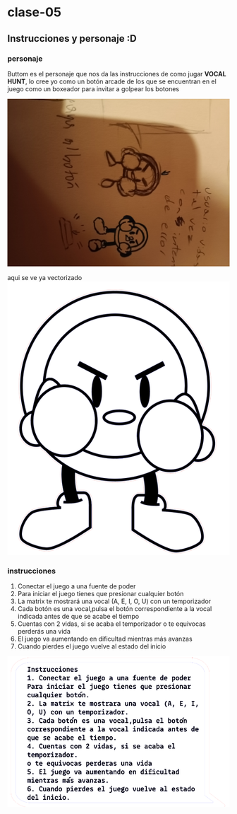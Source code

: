 # clase-05
## Instrucciones y personaje :D
### personaje
Buttom es el personaje que nos da las instrucciones de como jugar **VOCAL HUNT**, lo cree yo como un botón arcade de los que se encuentran en el juego como un boxeador para invitar a golpear los botones

![Buttom primeros acercamientos](./bocetobuttom.jpg)

aqui se ve ya vectorizado
![Buttom vector](./buttomvector.png)

### instrucciones 
1. Conectar el juego a una fuente de poder
2. Para iniciar el juego tienes que presionar cualquier botón
3. La matrix te mostrará una vocal (A, E, I, O, U) con un temporizador
4. Cada botón es una vocal,pulsa el botón correspondiente a la vocal indicada antes de que se acabe el tiempo
5. Cuentas con 2 vidas, si se acaba el temporizador o te equivocas perderás una vida
6. El juego va aumentando en dificultad mientras más avanzas 
7. Cuando pierdes el juego vuelve al estado del inicio

![instrucciones vector](./instruccionesvector.png)


